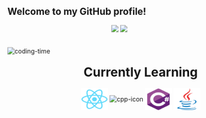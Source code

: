 ## Welcome to my GitHub profile!

<p align="center">
  <img height="160em" src="https://github-readme-stats.vercel.app/api?username=nsalgado2000&show_icons=true&theme=dracula&include_all_commits=true&count_private=true"/>
  <img height="160em" src="https://github-readme-stats.vercel.app/api/top-langs/?username=nsalgado2000&layout=compact&langs_count=16&theme=dracula&cache_buster=1"/>
</p>

<div align="center"> 
  <div><br>
    <img align="left" height="250" alt="coding-time" src="https://i.gifer.com/g1YT.gif">
    <h1 align="center">Currently Learning</h1>
    <img align="center" height="50" width="60" alt="react-icon" src="https://raw.githubusercontent.com/devicons/devicon/master/icons/react/react-original.svg">
    <img align="center" height="50" width="60" alt="cpp-icon" src="https://raw.githubusercontent.com/jmnote/z-icons/master/svg/cpp.svg">
    <img align="center" height="50" width="60" alt="csharp-icon" src="https://raw.githubusercontent.com/devicons/devicon/master/icons/csharp/csharp-original.svg">
    <img align="center" height="50" width="60" alt="java-icon" src="https://raw.githubusercontent.com/devicons/devicon/master/icons/java/java-original.svg">
  </div>
</div>

